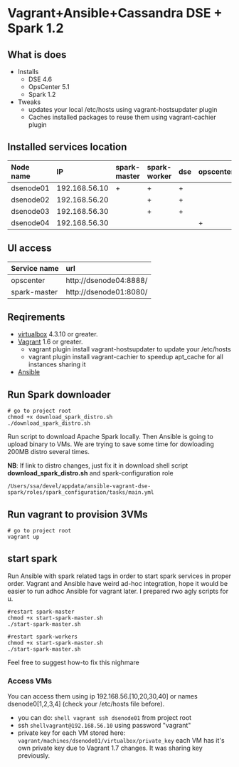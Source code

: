 # Vagrant+Ansible+Cassandra DSE + Spark 1.2

## What is does
* Installs 
    * DSE 4.6
    * OpsCenter 5.1
    * Spark 1.2
* Tweaks
    * updates your local /etc/hosts using vagrant-hostsupdater plugin
    * Caches installed packages to reuse them using vagrant-cachier plugin

## Installed services location
| Node name      | IP              |spark-master  |spark-worker  | dse  | opscenter|
|:---------------|:----------------|:-------------|:-------------|:-----|:---------|
| dsenode01      | 192.168.56.10   | +            | +            |  +   |          |
| dsenode02      | 192.168.56.20   |              | +            |  +   |          |
| dsenode03      | 192.168.56.30   |              | +            |  +   |          |
| dsenode04      | 192.168.56.30   |              |              |      | +        |

## UI access
|Service name|url|
|:-----------|:--|
|opscenter| http://dsenode04:8888/|
|spark-master| http://dsenode01:8080/|

## Reqirements
* [virtualbox](https://www.virtualbox.org/) 4.3.10 or greater.
* [Vagrant](https://www.vagrantup.com/) 1.6 or greater.
    * vagrant plugin install vagrant-hostsupdater to update your /etc/hosts
    * vagrant plugin install vagrant-cachier to speedup apt_cache for all instances sharing it
* [Ansible](http://docs.ansible.com/intro_installation.html#latest-releases-via-homebrew-mac-osx)  

## Run Spark downloader
```shell
# go to project root
chmod +x download_spark_distro.sh
./download_spark_distro.sh
```
Run script to download Apache Spark locally. Then Ansible is going to upload binary to VMs. We are trying to save some time for dowloading 200MB distro several times.

**NB**: If link to distro changes, just fix it in download shell script **download_spark_distro.sh** and spark-configuration role
```
/Users/ssa/devel/appdata/ansible-vagrant-dse-spark/roles/spark_configuration/tasks/main.yml
```

## Run vagrant to provision 3VMs
```shell
# go to project root
vagrant up
```
## start spark
Run Ansible with spark related tags in order to start spark services in proper order. Vagrant and Ansible have weird ad-hoc integration, 
hope it would be easier to run adhoc Ansible for vagrant later. I prepared rwo agly scripts for u.
```shell
#restart spark-master 
chmod +x start-spark-master.sh
./start-spark-master.sh

#restart spark-workers 
chmod +x start-spark-master.sh
./start-spark-master.sh
```
Feel free to suggest how-to fix this nighmare

### Access VMs
You can access them using ip 192.168.56.[10,20,30,40] or names dsenode0[1,2,3,4] (check your /etc/hosts file before).
* you can do: ```shell vagrant ssh dsenode01``` from project root
* ssh ```shellvagrant@192.168.56.10``` using password "vagrant"
* private key for each VM stored here: ```vagrant/machines/dsenode01/virtualbox/private_key``` each VM has it's own private key due to Vagrant 1.7 changes. It was sharing key previously.
